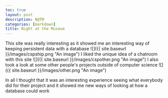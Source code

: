 ```yaml
---
toc: true
layout: post
description: N@TM
categories: [markdown]
title: Night at the Museum
---
```


This site was really interesting as it showed me an interesting way of keeping persistent data with a database
![]({{ site.baseurl }}/images/cspship.png "An image")
I liked the unique idea of a chatroom with this site
![]({{ site.baseurl }}/images/cspother.png "An image")
I also took a look at some other people's projects outside of computer science
![]({{ site.baseurl }}/images/other.png "An image")

In all I thought that it was an interesting experience seeing what everybody did for their project and it showed me new ways of looking at how a database could work